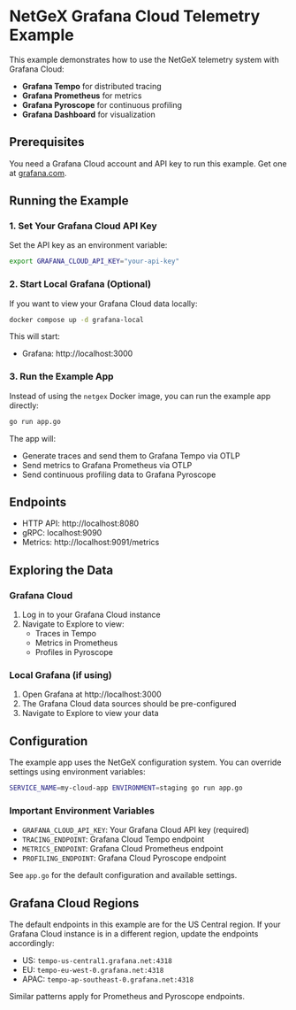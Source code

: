 # NetGeX Grafana Cloud Telemetry Example

This example demonstrates how to use the NetGeX telemetry system with Grafana Cloud:
- **Grafana Tempo** for distributed tracing
- **Grafana Prometheus** for metrics
- **Grafana Pyroscope** for continuous profiling
- **Grafana Dashboard** for visualization

## Prerequisites

You need a Grafana Cloud account and API key to run this example. Get one at [grafana.com](https://grafana.com/products/cloud/).

## Running the Example

### 1. Set Your Grafana Cloud API Key

Set the API key as an environment variable:

```bash
export GRAFANA_CLOUD_API_KEY="your-api-key"
```

### 2. Start Local Grafana (Optional)

If you want to view your Grafana Cloud data locally:

```bash
docker compose up -d grafana-local
```

This will start:
- Grafana: http://localhost:3000

### 3. Run the Example App

Instead of using the `netgex` Docker image, you can run the example app directly:

```bash
go run app.go
```

The app will:
- Generate traces and send them to Grafana Tempo via OTLP
- Send metrics to Grafana Prometheus via OTLP
- Send continuous profiling data to Grafana Pyroscope

## Endpoints

- HTTP API: http://localhost:8080
- gRPC: localhost:9090
- Metrics: http://localhost:9091/metrics

## Exploring the Data

### Grafana Cloud
1. Log in to your Grafana Cloud instance
2. Navigate to Explore to view:
   - Traces in Tempo
   - Metrics in Prometheus
   - Profiles in Pyroscope

### Local Grafana (if using)
1. Open Grafana at http://localhost:3000
2. The Grafana Cloud data sources should be pre-configured
3. Navigate to Explore to view your data

## Configuration

The example app uses the NetGeX configuration system. You can override settings using environment variables:

```bash
SERVICE_NAME=my-cloud-app ENVIRONMENT=staging go run app.go
```

### Important Environment Variables

- `GRAFANA_CLOUD_API_KEY`: Your Grafana Cloud API key (required)
- `TRACING_ENDPOINT`: Grafana Cloud Tempo endpoint 
- `METRICS_ENDPOINT`: Grafana Cloud Prometheus endpoint
- `PROFILING_ENDPOINT`: Grafana Cloud Pyroscope endpoint

See `app.go` for the default configuration and available settings.

## Grafana Cloud Regions

The default endpoints in this example are for the US Central region. If your Grafana Cloud instance is in a different region, update the endpoints accordingly:

- US: `tempo-us-central1.grafana.net:4318`
- EU: `tempo-eu-west-0.grafana.net:4318`
- APAC: `tempo-ap-southeast-0.grafana.net:4318`

Similar patterns apply for Prometheus and Pyroscope endpoints. 
